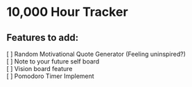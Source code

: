 # 10,000 Hour Tracker 


## Features to add: 

[ ] Random Motivational Quote Generator (Feeling uninspired?)  
[ ] Note to your future self board  
[ ] Vision board feature  
[ ] Pomodoro Timer Implement    
